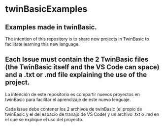 # twinBasicExamples
Examples made in twinBasic.
----------
The intention of this repository is to share new projects in TwinBasic to facilitate learning this new language.

Each Issue must contain the 2 TwinBasic files (the TwinBasic itself and the VS Code can space) and a .txt or .md file explaining the use of the project.
----------
La intención de este repositorio es compartir nuevos proyectos en twinBasic para facilitar el aprendizaje de este nuevo lenguaje.

Cada issue debe contener los 2 archivos de twinBasic (el propio de twinBasic y el del espacio de tranajo de VS Code) y un archivo .txt o .md en el que se explique el uso del proyecto.

